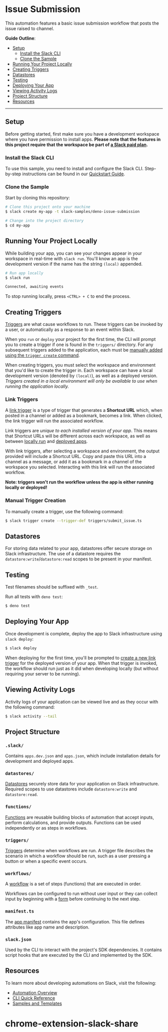 # Issue Submission

This automation features a basic issue submission workflow that posts the issue
raised to channel.

**Guide Outline**:

- [Setup](#setup)
  - [Install the Slack CLI](#install-the-slack-cli)
  - [Clone the Sample](#clone-the-sample)
- [Running Your Project Locally](#running-your-project-locally)
- [Creating Triggers](#creating-triggers)
- [Datastores](#datastores)
- [Testing](#testing)
- [Deploying Your App](#deploying-your-app)
- [Viewing Activity Logs](#viewing-activity-logs)
- [Project Structure](#project-structure)
- [Resources](#resources)

---

## Setup

Before getting started, first make sure you have a development workspace where
you have permission to install apps. **Please note that the features in this
project require that the workspace be part of
[a Slack paid plan](https://slack.com/pricing).**

### Install the Slack CLI

To use this sample, you need to install and configure the Slack CLI.
Step-by-step instructions can be found in our
[Quickstart Guide](https://api.slack.com/automation/quickstart).

### Clone the Sample

Start by cloning this repository:

```zsh
# Clone this project onto your machine
$ slack create my-app -t slack-samples/deno-issue-submission

# Change into the project directory
$ cd my-app
```

## Running Your Project Locally

While building your app, you can see your changes appear in your workspace in
real-time with `slack run`. You'll know an app is the development version if the
name has the string `(local)` appended.

```zsh
# Run app locally
$ slack run

Connected, awaiting events
```

To stop running locally, press `<CTRL> + C` to end the process.

## Creating Triggers

[Triggers](https://api.slack.com/automation/triggers) are what cause workflows
to run. These triggers can be invoked by a user, or automatically as a response
to an event within Slack.

When you `run` or `deploy` your project for the first time, the CLI will prompt
you to create a trigger if one is found in the `triggers/` directory. For any
subsequent triggers added to the application, each must be
[manually added using the `trigger create` command](#manual-trigger-creation).

When creating triggers, you must select the workspace and environment that you'd
like to create the trigger in. Each workspace can have a local development
version (denoted by `(local)`), as well as a deployed version. _Triggers created
in a local environment will only be available to use when running the
application locally._

### Link Triggers

A [link trigger](https://api.slack.com/automation/triggers/link) is a type of
trigger that generates a **Shortcut URL** which, when posted in a channel or
added as a bookmark, becomes a link. When clicked, the link trigger will run the
associated workflow.

Link triggers are _unique to each installed version of your app_. This means
that Shortcut URLs will be different across each workspace, as well as between
[locally run](#running-your-project-locally) and
[deployed apps](#deploying-your-app).

With link triggers, after selecting a workspace and environment, the output
provided will include a Shortcut URL. Copy and paste this URL into a channel as
a message, or add it as a bookmark in a channel of the workspace you selected.
Interacting with this link will run the associated workflow.

**Note: triggers won't run the workflow unless the app is either running locally
or deployed!**

### Manual Trigger Creation

To manually create a trigger, use the following command:

```zsh
$ slack trigger create --trigger-def triggers/submit_issue.ts
```

## Datastores

For storing data related to your app, datastores offer secure storage on Slack
infrastructure. The use of a datastore requires the
`datastore:write`/`datastore:read` scopes to be present in your manifest.

## Testing

Test filenames should be suffixed with `_test`.

Run all tests with `deno test`:

```zsh
$ deno test
```

## Deploying Your App

Once development is complete, deploy the app to Slack infrastructure using
`slack deploy`:

```zsh
$ slack deploy
```

When deploying for the first time, you'll be prompted to
[create a new link trigger](#creating-triggers) for the deployed version of your
app. When that trigger is invoked, the workflow should run just as it did when
developing locally (but without requiring your server to be running).

## Viewing Activity Logs

Activity logs of your application can be viewed live and as they occur with the
following command:

```zsh
$ slack activity --tail
```

## Project Structure

### `.slack/`

Contains `apps.dev.json` and `apps.json`, which include installation details for
development and deployed apps.

### `datastores/`

[Datastores](https://api.slack.com/automation/datastores) securely store data
for your application on Slack infrastructure. Required scopes to use datastores
include `datastore:write` and `datastore:read`.

### `functions/`

[Functions](https://api.slack.com/automation/functions) are reusable building
blocks of automation that accept inputs, perform calculations, and provide
outputs. Functions can be used independently or as steps in workflows.

### `triggers/`

[Triggers](https://api.slack.com/automation/triggers) determine when workflows
are run. A trigger file describes the scenario in which a workflow should be
run, such as a user pressing a button or when a specific event occurs.

### `workflows/`

A [workflow](https://api.slack.com/automation/workflows) is a set of steps
(functions) that are executed in order.

Workflows can be configured to run without user input or they can collect input
by beginning with a [form](https://api.slack.com/automation/forms) before
continuing to the next step.

### `manifest.ts`

The [app manifest](https://api.slack.com/automation/manifest) contains the app's
configuration. This file defines attributes like app name and description.

### `slack.json`

Used by the CLI to interact with the project's SDK dependencies. It contains
script hooks that are executed by the CLI and implemented by the SDK.

## Resources

To learn more about developing automations on Slack, visit the following:

- [Automation Overview](https://api.slack.com/automation)
- [CLI Quick Reference](https://api.slack.com/automation/cli/quick-reference)
- [Samples and Templates](https://api.slack.com/automation/samples)
# chrome-extension-slack-share
